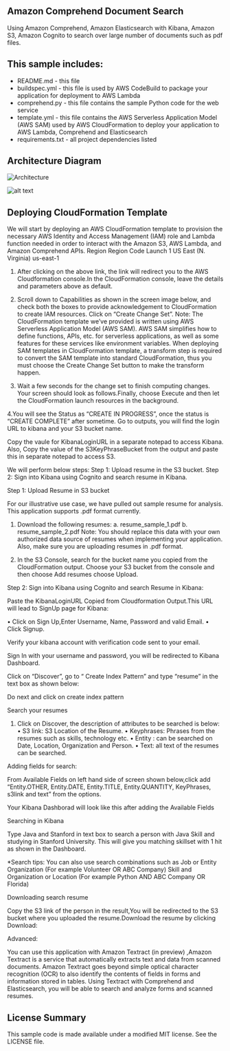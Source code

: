 ## Amazon Comprehend Document Search

Using Amazon Comprehend, Amazon Elasticsearch with Kibana, Amazon S3, Amazon Cognito to search over large number of documents such as pdf files.


## This sample includes:

* README.md - this file
* buildspec.yml - this file is used by AWS CodeBuild to package your
  application for deployment to AWS Lambda
* comprehend.py - this file contains the sample Python code for the web service
* template.yml - this file contains the AWS Serverless Application Model (AWS SAM) used
  by AWS CloudFormation to deploy your application to AWS Lambda, Comprehend and Elasticsearch
* requirements.txt - all project dependencies listed

## Architecture Diagram
![Architecture](https://github.com/aws-samples/amazon-comprehend-doc-search/img/arch.jpeg)

![alt text](amazon-comprehend-doc-search/img/arch.jpeg "Description goes here")

## Deploying CloudFormation Template

We will start by deploying an AWS CloudFormation template to provision the necessary AWS Identity and Access Management (IAM) role and Lambda function needed in order to interact with the Amazon S3, AWS Lambda, and Amazon Comprehend APIs.
	Region	Region Code	Launch
1	US East 
(N. Virginia)	us-east-1	  


1.	After clicking on the above link, the link will redirect you to the AWS Cloudformation console.In the CloudFormation console, leave the details and parameters above as default.
2.	Scroll down to Capabilities  as shown in the screen image below, and check both the boxes to provide acknowledgement to CloudFormation to create IAM resources. Click on “Create Change Set”.
Note: The CloudFormation template we’ve provided is written using AWS Serverless Application Model (AWS SAM). AWS SAM simplifies how to define functions, APIs, etc. for serverless applications, as well as some features for these services like environment variables. When deploying SAM templates in CloudFormation template, a transform step is required to convert the SAM template into standard CloudFormation, thus you must choose the Create Change Set button to make the transform happen.



  3. Wait a few seconds for the change set to finish computing changes. Your screen should look as follows.Finally, choose Execute and then let the CloudFormation launch resources in the background.


4.You will see the Status as “CREATE IN PROGRESS”, once the status is “CREATE COMPLETE” after sometime. Go to outputs, you will find the login URL to kibana and your S3 bucket name.


Copy the vaule for KibanaLoginURL in a separate notepad to access Kibana.
Also, Copy the value of the S3KeyPhraseBucket from the output and paste this in separate notepad to access S3.

We will perform below steps:
Step 1: Upload resume in the S3 bucket.
Step 2: Sign into Kibana using Cognito and search resume in Kibana.

Step 1: Upload Resume in S3 bucket

For our illustrative use case, we have pulled out sample resume for analysis. This application supports .pdf format currently.
1.	Download the following  resumes:
a.	resume_sample_1.pdf
b.	resume_sample_2.pdf
Note:  You should replace this data with your own authorized data source of resumes when implementing your application. Also, make sure you are uploading resumes in .pdf format.

2. In the S3 Console, search for the bucket name you copied from the CloudFormation output. Choose your S3 bucket from the console and then choose Add resumes choose Upload.


 Step 2: Sign into Kibana using Cognito and search Resume in Kibana:

Paste the KibanaLoginURL Copied from Cloudformation Output.This URL will lead to SignUp page for Kibana:

•	Click on Sign Up,Enter Username, Name, Password and  valid Email. 
•	Click Signup.


Verify your kibana account with verification code sent to your email.


Sign In with your username and password, you will be redirected to Kibana Dashboard.

Click on “Discover”, go to “ Create Index Pattern” and type “resume” in the text box as shown below:


Do next and click on create index pattern


Search your resumes

1.	Click on Discover, the description of attributes to be searched is below:
•	S3 link:  S3 Location of the Resume.
•	Keyphrases: Phrases from the resumes such as skills, technology etc.
•	Entity : can be searched on Date, Location, Organization and Person.
•	Text: all text of the resumes can be searched.


Adding fields for search:

From Available Fields on left hand side of screen shown below,click add “Entity.OTHER, Entity.DATE, Entity.TITLE, Entity.QUANTITY, KeyPhrases, s3link and text” from the options.

Your Kibana Dashborad will look like this after adding the Available Fields


Searching in Kibana

Type Java and Stanford in text box to search a person with Java Skill and studying in Stanford University. This will give you matching skillset with 1 hit as shown in the Dashboard.


*Search tips: You can also use search combinations such as
Job or Entity Organization (For example Volunteer OR ABC Company)
Skill and Organization or Location (For example Python AND ABC Company OR Florida)


Downloading search resume

Copy the S3 link of the person in the result,You will be redirected to the S3 bucket where you uploaded the resume.Download the resume by clicking Download:




Advanced:

You can use this application with Amazon Textract (in preview) ,Amazon Textract is a service that automatically extracts text and data from scanned documents. Amazon Textract goes beyond simple optical character recognition (OCR) to also identify the contents of fields in forms and information stored in tables.
Using Textract with Comprehend and Elasticsearch, you will be able to search and analyze forms and scanned resumes.


## License Summary

This sample code is made available under a modified MIT license. See the LICENSE file.

